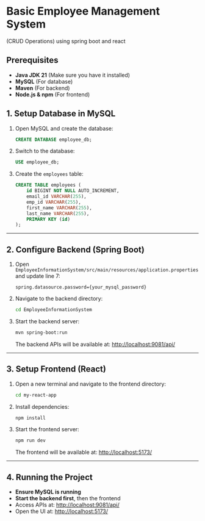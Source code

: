 # Basic Employee Management System
(CRUD Operations) using spring boot and react

## Prerequisites
- **Java JDK 21** (Make sure you have it installed)
- **MySQL** (For database)
- **Maven** (For backend)
- **Node.js & npm** (For frontend)


## 1. Setup Database in MySQL

1. Open MySQL and create the database:
   ```sql
   CREATE DATABASE employee_db;
   ```
2. Switch to the database:
   ```sql
   USE employee_db;
   ```
3. Create the `employees` table:
   ```sql
   CREATE TABLE employees (
       id BIGINT NOT NULL AUTO_INCREMENT,
       email_id VARCHAR(255),
       emp_id VARCHAR(255),
       first_name VARCHAR(255),
       last_name VARCHAR(255),
       PRIMARY KEY (id)
   );
   ```

---

## 2. Configure Backend (Spring Boot)

1. Open `EmployeeInformationSystem/src/main/resources/application.properties` and update line 7:
   ```properties
   spring.datasource.password={your_mysql_password}
   ```

2. Navigate to the backend directory:
   ```sh
   cd EmployeeInformationSystem
   ```

3. Start the backend server:
   ```sh
   mvn spring-boot:run
   ```
   The backend APIs will be available at: [http://localhost:9081/api/](http://localhost:9081/api/)

---

## 3. Setup Frontend (React)

1. Open a new terminal and navigate to the frontend directory:
   ```sh
   cd my-react-app
   ```

2. Install dependencies:
   ```sh
   npm install
   ```

3. Start the frontend server:
   ```sh
   npm run dev
   ```
   The frontend will be available at: [http://localhost:5173/](http://localhost:5173/)

---

## 4. Running the Project
- **Ensure MySQL is running**
- **Start the backend first**, then the frontend
- Access APIs at: [http://localhost:9081/api/](http://localhost:9081/api/)
- Open the UI at: [http://localhost:5173/](http://localhost:5173/)
